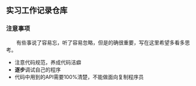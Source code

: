## 实习工作记录仓库

### 注意事项

&emsp;&emsp;有些事说了容易忘，听了容易忽略，但是的确很重要，写在这里希望多看多思考。

- 注意代码规范，养成代码洁癖
- **逐步**调试自己的程序
- 代码中用到的API需要100%清楚，不能做面向复制程序员
